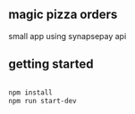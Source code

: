 ## magic pizza orders

small app using synapsepay api

## getting started

```bash

npm install
npm run start-dev

```
